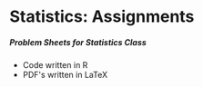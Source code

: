 # Statistics: Assignments

##### Problem Sheets for Statistics Class
- Code written in R
- PDF's written in LaTeX
